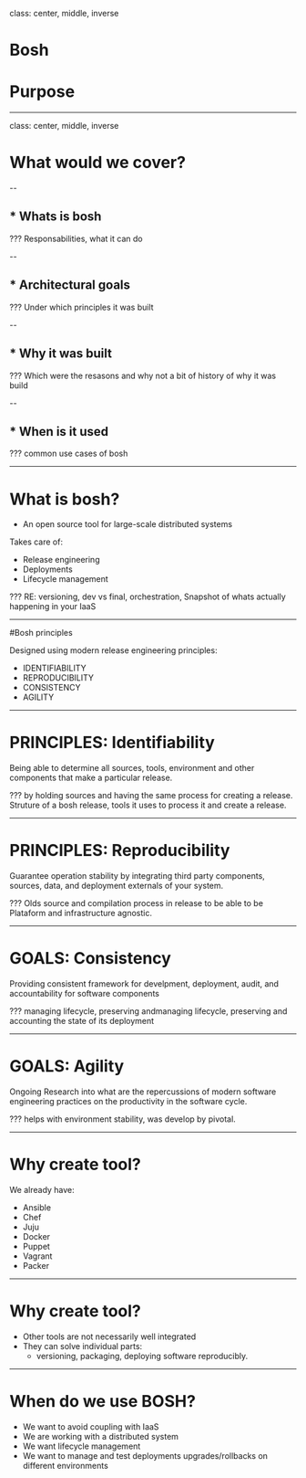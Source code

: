 class: center, middle, inverse

# Bosh
# Purpose

---
class: center, middle, inverse
# What would we cover?

--
## * Whats is bosh

???
Responsabilities, what it can do

--
## * Architectural goals

???
Under which principles it was built

--
## * Why it was built

???
Which were the resasons and why not a bit of history of why it was build

--
## * When is it used

???
common use cases of bosh

---
# What is bosh?

- An open source tool for large-scale distributed systems

Takes care of:
- Release engineering
- Deployments
- Lifecycle management

???
RE: versioning, dev vs final, orchestration, Snapshot of whats actually happening in your IaaS

---

#Bosh principles

Designed using modern release engineering principles:
- IDENTIFIABILITY
- REPRODUCIBILITY
- CONSISTENCY
- AGILITY

---
# PRINCIPLES: Identifiability

Being able to determine all sources, tools, environment and other components that make a particular release.

???
by holding sources and having the same process for creating a release. Struture of a bosh release, tools it uses to process it and create a release.


---
# PRINCIPLES: Reproducibility

Guarantee operation stability by integrating third party components, sources, data, and deployment externals of your system.

???
Olds source and compilation process in release to be able to be Plataform and infrastructure agnostic.


---
# GOALS: Consistency

Providing consistent framework for develpment, deployment, audit, and accountability for software components

???
managing lifecycle, preserving andmanaging lifecycle, preserving and accounting the state of its deployment

---
# GOALS: Agility

Ongoing Research into what are the repercussions of modern software engineering practices on the productivity in the software cycle.

???
helps with environment stability, was develop by pivotal.

---
# Why create tool?

We already have:
- Ansible
- Chef
- Juju
- Docker
- Puppet
- Vagrant
- Packer

---
# Why create tool?

- Other tools are not necessarily well integrated
- They can solve individual parts:
  * versioning, packaging, deploying software reproducibly.
  

---

# When do we use BOSH?

- We want to avoid coupling with IaaS
- We are working with a distributed system
- We want lifecycle management
- We want to manage and test deployments upgrades/rollbacks on different environments

